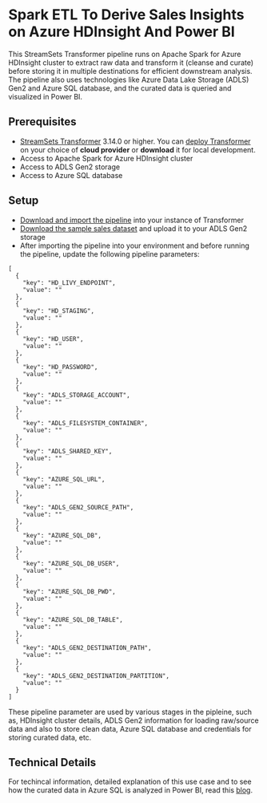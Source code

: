 Spark ETL To Derive Sales Insights on Azure HDInsight And Power BI
==================================================================

This StreamSets Transformer pipeline runs on Apache Spark for Azure HDInsight cluster to extract raw data and transform it (cleanse and curate) before storing it in multiple destinations for efficient downstream analysis. The pipeline also uses technologies like Azure Data Lake Storage (ADLS) Gen2 and Azure SQL database, and the curated data is queried and visualized in Power BI.

Prerequisites
---------------------

* [StreamSets Transformer](https://streamsets.com/products/dataops-platform/transformer-etl/) 3.14.0 or higher. You can [deploy Transformer](https://streamsets.com/products/dataops-platform/transformer-etl/download/) on your choice of **cloud provider** or **download** it for local development.
* Access to Apache Spark for Azure HDInsight cluster 
* Access to ADLS Gen2 storage
* Access to Azure SQL database

Setup
---------------------

* [Download and import the pipeline](https://github.com/iamontheinet/pipeline-library/blob/master/transformer/sample-pipelines/pipelines/SalesInsightsOnAzureSQLHDInsight37efd28a-9c98-494b-85bd-c6fd8a85af10.json) into your instance of Transformer
* [Download the sample sales dataset](https://github.com/iamontheinet/pipeline-library/blob/master/transformer/sample-pipelines/pipelines/dataset/) and upload it to your ADLS Gen2 storage
* After importing the pipeline into your environment and before running the pipeline, update the following pipeline parameters:

```
[
  {
    "key": "HD_LIVY_ENDPOINT",
    "value": ""
  },
  {
    "key": "HD_STAGING",
    "value": ""
  },
  {
    "key": "HD_USER",
    "value": ""
  },
  {
    "key": "HD_PASSWORD",
    "value": ""
  },
  {
    "key": "ADLS_STORAGE_ACCOUNT",
    "value": ""
  },
  {
    "key": "ADLS_FILESYSTEM_CONTAINER",
    "value": ""
  },
  {
    "key": "ADLS_SHARED_KEY",
    "value": ""
  },
  {
    "key": "AZURE_SQL_URL",
    "value": ""
  },
  {
    "key": "ADLS_GEN2_SOURCE_PATH",
    "value": ""
  },
  {
    "key": "AZURE_SQL_DB",
    "value": ""
  },
  {
    "key": "AZURE_SQL_DB_USER",
    "value": ""
  },
  {
    "key": "AZURE_SQL_DB_PWD",
    "value": ""
  },
  {
    "key": "AZURE_SQL_DB_TABLE",
    "value": ""
  },
  {
    "key": "ADLS_GEN2_DESTINATION_PATH",
    "value": ""
  },
  {
    "key": "ADLS_GEN2_DESTINATION_PARTITION",
    "value": ""
  }
]

```

These pipeline parameter are used by various stages in the pipleine, such as, HDInsight cluster details, ADLS Gen2 information for loading raw/source data and also to store clean data, Azure SQL database and credentials for storing curated data, etc.

Technical Details
------------------------------

For techincal information, detailed explanation of this use case and to see how the curated data in Azure SQL is analyzed in Power BI, read this [blog](https://bit.ly/SparkETLonHDInsight).

